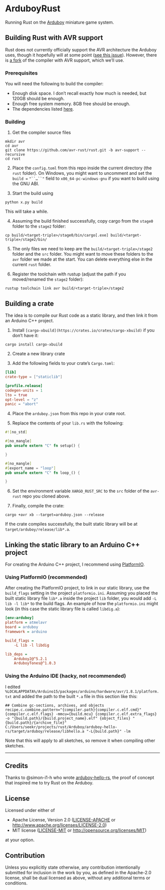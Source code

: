 # ArduboyRust

Running Rust on the [Arduboy](https://arduboy.com/) miniature game system.

## Building Rust with AVR support

Rust does not currently officially support the AVR architecture the Arduboy uses, though it hopefully will at some point ([see this issue](https://github.com/rust-lang/rust/issues/44052)). However, there is [a fork](https://github.com/avr-rust/rust) of the compiler with AVR support, which we’ll use.

### Prerequisites

You will need the following to build the compiler:

- Enough disk space. I don’t recall exactly how much is needed, but 120GB should be enough.
- Enough free system memory. 8GB free should be enough.
- The dependencies listed [here](https://github.com/rust-lang/rust/#installing-from-source).

### Building

1. Get the compiler source files
```
mkdir avr
cd avr
git clone https://github.com/avr-rust/rust.git -b avr-support --recursive
cd rust
```

2. Place the `config.toml` from this repo inside the current directory (the `rust` folder). On Windows, you might want to uncomment and set the `build =` `"``…``"` field to `x86_64-pc-windows-gnu` if you want to build using the GNU ABI.

3. Start the build using

```
python x.py build
```

This will take a while.

4. Assuming the build finished successfully, copy cargo from the `stage0` folder to the `stage2` folder:

```
cp build/<target-triple>/stage0/bin/cargo[.exe] build/<target-triple>/stage2/bin/
```

5. The only files we need to keep are the `build/<target-triple>/stage2` folder and the `src` folder. You might want to move these folders to the `avr` folder we made at the start. You can delete everything else in the current `rust` folder.

6. Register the toolchain with rustup (adjust the path if you moved/renamed the `stage2` folder):

```
rustup toolchain link avr build/<target-triple>/stage2
```

## Building a crate

The idea is to compile our Rust code as a static library, and then link it from an Arduino C++ project.

1. Install `[cargo-xbuild](https://crates.io/crates/cargo-xbuild)` if you don’t have it:

```
cargo install cargo-xbuild
```

2. Create a new library crate

3. Add the following fields to your crate’s `Cargo.toml`:

```toml
[lib]
crate-type = ["staticlib"]

[profile.release]
codegen-units = 1
lto = true
opt-level = "z"
panic = "abort"
```

4. Place the `arduboy.json` from this repo in your crate root.

5. Replace the contents of your `lib.rs` with the following:

```rust
#![no_std]

#[no_mangle]
pub unsafe extern "C" fn setup() {

}

#[no_mangle]
#[export_name = "loop"]
pub unsafe extern "C" fn loop_() {

}
```

6. Set the environment variable `XARGO_RUST_SRC` to the `src` folder of the `avr-rust` repo you cloned above.

7. Finally, compile the crate:
```
cargo +avr xb --target=arduboy.json --release
```

If the crate compiles successfully, the built static library will be at `target/arduboy/release/lib*.a`.

## Linking the static library to an Arduino C++ project

For creating the Arduino C++ project, I recommend using [PlatformIO](https://platformio.org/).

### Using PlatformIO (recommended)

After creating the PlatformIO project, to link in our static library, use the `build_flags` setting in the project `platformio.ini`. Assuming you placed the built static library file `lib*.a` inside the project `lib` folder, you would add `-L lib -l lib*` to the build flags. An example of how the `platformio.ini` might look (in this case the static library file is called `libdig.a`):

```ini
[env:arduboy]
platform = atmelavr
board = arduboy
framework = arduino

build_flags =
	-L lib -l libdig

lib_deps =
    Arduboy2@^5.2.1
    ArduboyTones@^1.0.3
```

### Using the Arduino IDE (hacky, not recommended)

I edited `%LOCALAPPDATA%/Arduino15/packages/arduino/hardware/avr/1.8.1/platform.txt` and added the path to the built `*.a` file in this section like this:

```
## Combine gc-sections, archives, and objects
recipe.c.combine.pattern="{compiler.path}{compiler.c.elf.cmd}" {compiler.c.elf.flags} -mmcu={build.mcu} {compiler.c.elf.extra_flags} -o "{build.path}/{build.project_name}.elf" {object_files} "{build.path}/{archive_file}" C:/Users/seekr/projects/rust/Arduboy/arduboy-hello-rs/target/arduboy/release/libhello.a "-L{build.path}" -lm
```

Note that this will apply to all sketches, so remove it when compiling other sketches.

---

## Credits

Thanks to @simon-i1-h who wrote [arduboy-hello-rs](https://github.com/simon-i1-h/arduboy-hello-rs), the proof of concept that inspired me to try Rust on the Arduboy.

## License

Licensed under either of

- Apache License, Version 2.0
    ([LICENSE-APACHE](LICENSE-APACHE) or http://www.apache.org/licenses/LICENSE-2.0)
- MIT license
    ([LICENSE-MIT](LICENSE-MIT) or http://opensource.org/licenses/MIT)

at your option.

## Contribution

Unless you explicitly state otherwise, any contribution intentionally submitted
for inclusion in the work by you, as defined in the Apache-2.0 license, shall be
dual licensed as above, without any additional terms or conditions.
